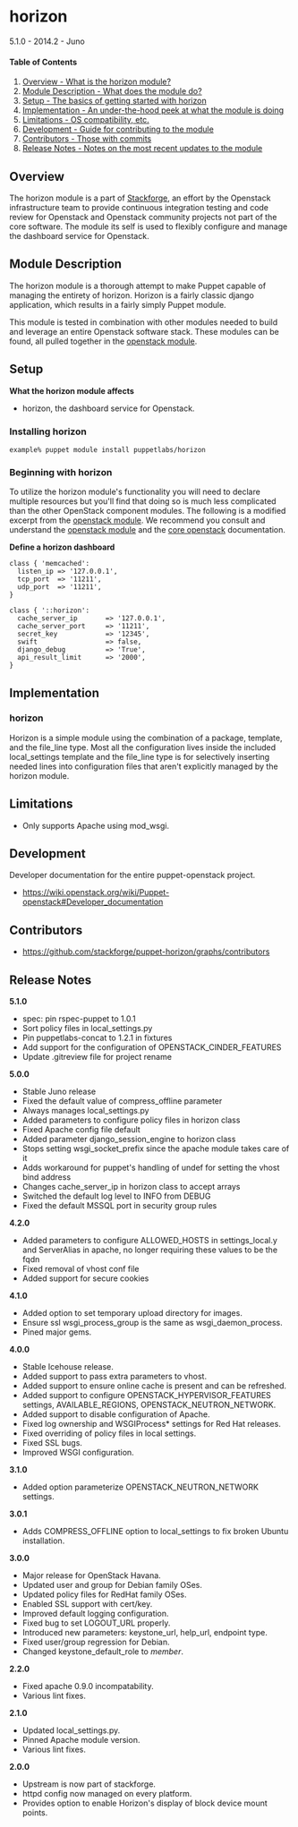 horizon
=======

5.1.0 - 2014.2 - Juno

#### Table of Contents

1. [Overview - What is the horizon module?](#overview)
2. [Module Description - What does the module do?](#module-description)
3. [Setup - The basics of getting started with horizon](#setup)
4. [Implementation - An under-the-hood peek at what the module is doing](#implementation)
5. [Limitations - OS compatibility, etc.](#limitations)
6. [Development - Guide for contributing to the module](#development)
7. [Contributors - Those with commits](#contributors)
8. [Release Notes - Notes on the most recent updates to the module](#release-notes)

Overview
--------

The horizon module is a part of [Stackforge](https://github.com/stackforge), an effort by the Openstack infrastructure team to provide continuous integration testing and code review for Openstack and Openstack community projects not part of the core software.  The module its self is used to flexibly configure and manage the dashboard service for Openstack.

Module Description
------------------

The horizon module is a thorough attempt to make Puppet capable of managing the entirety of horizon.  Horizon is a fairly classic django application, which results in a fairly simply Puppet module.

This module is tested in combination with other modules needed to build and leverage an entire Openstack software stack.  These modules can be found, all pulled together in the [openstack module](https://github.com/stackforge/puppet-openstack).

Setup
-----

**What the horizon module affects**

* horizon, the dashboard service for Openstack.

### Installing horizon

    example% puppet module install puppetlabs/horizon

### Beginning with horizon

To utilize the horizon module's functionality you will need to declare multiple resources but you'll find that doing so is much less complicated than the other OpenStack component modules.  The following is a modified excerpt from the [openstack module](https://github.com/stackforge/puppet-openstack).  We recommend you consult and understand the [openstack module](https://github.com/stackforge/puppet-openstack) and the [core openstack](http://docs.openstack.org) documentation.

**Define a horizon dashboard**

```puppet
class { 'memcached':
  listen_ip => '127.0.0.1',
  tcp_port  => '11211',
  udp_port  => '11211',
}

class { '::horizon':
  cache_server_ip       => '127.0.0.1',
  cache_server_port     => '11211',
  secret_key            => '12345',
  swift                 => false,
  django_debug          => 'True',
  api_result_limit      => '2000',
}
```

Implementation
--------------

### horizon

Horizon is a simple module using the combination of a package, template, and the file_line type.  Most all the configuration lives inside the included local_settings template and the file_line type is for selectively inserting needed lines into configuration files that aren't explicitly managed by the horizon module.

Limitations
------------

* Only supports Apache using mod_wsgi.

Development
-----------

Developer documentation for the entire puppet-openstack project.

* https://wiki.openstack.org/wiki/Puppet-openstack#Developer_documentation

Contributors
------------

* https://github.com/stackforge/puppet-horizon/graphs/contributors

Release Notes
-------------

**5.1.0**

* spec: pin rspec-puppet to 1.0.1
* Sort policy files in local_settings.py
* Pin puppetlabs-concat to 1.2.1 in fixtures
* Add support for the configuration of OPENSTACK_CINDER_FEATURES
* Update .gitreview file for project rename

**5.0.0**

* Stable Juno release
* Fixed the default value of compress_offline parameter
* Always manages local_settings.py
* Added parameters to configure policy files in horizon class
* Fixed Apache config file default
* Added parameter django_session_engine to horizon class
* Stops setting wsgi_socket_prefix since the apache module takes care of it
* Adds workaround for puppet's handling of undef for setting the vhost bind address
* Changes cache_server_ip in horizon class to accept arrays
* Switched the default log level to INFO from DEBUG
* Fixed the default MSSQL port in security group rules

**4.2.0**

* Added parameters to configure ALLOWED_HOSTS in settings_local.y and
  ServerAlias in apache, no longer requiring these values to be the fqdn
* Fixed removal of vhost conf file
* Added support for secure cookies

**4.1.0**

* Added option to set temporary upload directory for images.
* Ensure ssl wsgi_process_group is the same as wsgi_daemon_process.
* Pined major gems.

**4.0.0**

* Stable Icehouse release.
* Added support to pass extra parameters to vhost.
* Added support to ensure online cache is present and can be refreshed.
* Added support to configure OPENSTACK_HYPERVISOR_FEATURES settings, AVAILABLE_REGIONS, OPENSTACK_NEUTRON_NETWORK.
* Added support to disable configuration of Apache.
* Fixed log ownership and WSGIProcess* settings for Red Hat releases.
* Fixed overriding of policy files in local settings.
* Fixed SSL bugs.
* Improved WSGI configuration.

**3.1.0**

* Added option parameterize OPENSTACK_NEUTRON_NETWORK settings.

**3.0.1**

* Adds COMPRESS_OFFLINE option to local_settings to fix broken Ubuntu installation.

**3.0.0**

* Major release for OpenStack Havana.
* Updated user and group for Debian family OSes.
* Updated policy files for RedHat family OSes.
* Enabled SSL support with cert/key.
* Improved default logging configuration.
* Fixed bug to set LOGOUT_URL properly.
* Introduced new parameters: keystone_url, help_url, endpoint type.
* Fixed user/group regression for Debian.
* Changed keystone_default_role to _member_.

**2.2.0**

* Fixed apache 0.9.0 incompatability.
* Various lint fixes.

**2.1.0**

* Updated local_settings.py.
* Pinned Apache module version.
* Various lint fixes.

**2.0.0**

* Upstream is now part of stackforge.
* httpd config now managed on every platform.
* Provides option to enable Horizon's display of block device mount points.

